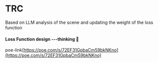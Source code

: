 # TRC
Based on LLM analysis of the scene and updating the weight of the loss function


#### Loss Function design ---thinking    👾
poe-link[https://poe.com/s/72EF31GpbaCm59bkNKno](https://poe.com/s/72EF31GpbaCm59bkNKno)

